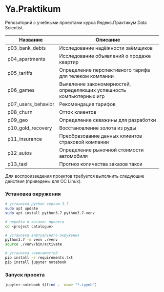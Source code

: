 # Ya.Praktikum

Репозиторий с учебными проектами курса Яндекс.Практикум Data Scientist.

| Название               | Описание                                                                         |
|------------------------|----------------------------------------------------------------------------------|
| p03_bank_debts         | Исследование надёжности заёмщиков                                                |
| p04_apartments         | Исследование объявлений о продаже квартир                                        |
| p05_tariffs            | Определение перспективного тарифа для телеком компании                           |
| p06_games              | Выявление закономерностей, определяющих успешность компьютерных игр              |
| p07_users_behavior     | Рекомендация тарифов                                                             |
| p08_churn              | Отток клиентов                                                                   |
| p09_geo                | Определение скважины для разработки                                              |
| p10_gold_recovery      | Восстановление золота из руды                                                    |
| p11_insurance          | Преобразование данных клиентов страховой компании                                |
| p12_autos              | Определение рыночной стоимости автомобиля                                        |
| p13_taxi               | Прогноз количества заказов такси                                                 |


Для воспроизведения проектов требуется выполнить следующие действия (приведены для ОС Linux):

### Установка окружения

```bash
# установка python версии 3.7
sudo apt update
sudo apt install python3.7 python3.7-venv

# перейти в каталог проекта
cd <project catalogue>

# установка виртуального окружения 
python3.7 -m venv ./venv
source ./venv/bin/activate

# установка зависимостей
pip install -r requirements.txt
pip install jupyter notebook

```

### Запуск проекта

```bash
jupyter-notebook $(find . -name "*.ipynb")

```